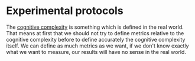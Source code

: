 # Experimental protocols

The [cognitive complexity](cognitive-complexity.md) is something which is defined in the real world. That means at first that we should not try to define metrics relative to the cognitive complexity before to define accurately the cognitive complexity itself. We can define as much metrics as we want, if we don't know exactly what we want to measure, our results will have no sense in the real world. 


